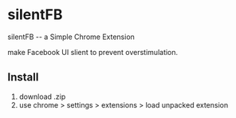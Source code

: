 # silentFB
silentFB -- a Simple Chrome Extension

make Facebook UI slient to prevent overstimulation.

## Install

1. download .zip
2. use chrome > settings > extensions > load unpacked extension
